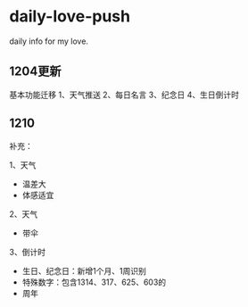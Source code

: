 # daily-love-push
daily info for my love.

## 1204更新
基本功能迁移
1、天气推送
2、每日名言
3、纪念日
4、生日倒计时


## 1210
补充：

1、天气
- 温差大
- 体感适宜

2、天气
- 带伞

3、倒计时
- 生日、纪念日：新增1个月、1周识别
- 特殊数字：包含1314、317、625、603的
- 周年
